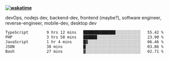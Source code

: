 **[![wakatime](https://wakatime.com/badge/user/87646243-158a-4241-a3cb-668e1fa2dbb8.svg)](https://wakatime.com/@87646243-158a-4241-a3cb-668e1fa2dbb8?style=plastic)**


devOps, nodejs dev, backend-dev, frontend (maybe?), software engineer, reverse-engineer, mobile-dev, desktop dev

<!--START_SECTION:waka-->

```txt
TypeScript        9 hrs 12 mins   ██████████████░░░░░░░░░░░   55.42 %
PHP               3 hrs 58 mins   ██████░░░░░░░░░░░░░░░░░░░   23.90 %
JavaScript        1 hr 4 mins     █▓░░░░░░░░░░░░░░░░░░░░░░░   06.46 %
JSON              38 mins         █░░░░░░░░░░░░░░░░░░░░░░░░   03.86 %
Bash              27 mins         ▓░░░░░░░░░░░░░░░░░░░░░░░░   02.71 %
```

<!--END_SECTION:waka-->

